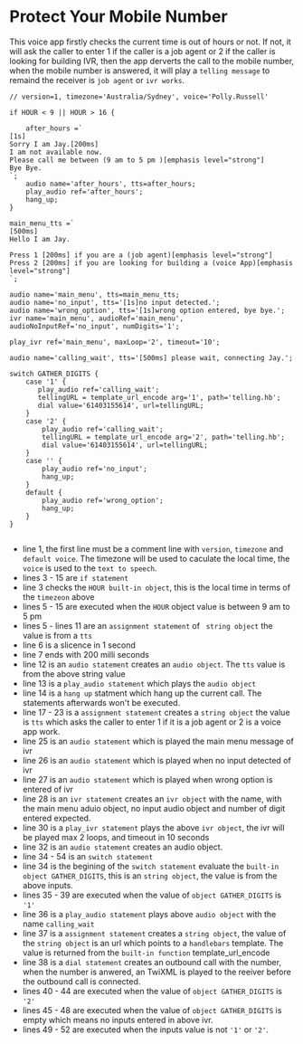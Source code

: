 
# Protect Your Mobile Number

This voice app firstly checks the current time is out of hours or not. If not, it will ask  the caller to enter 1 if the caller is a job agent or 2 if the caller is looking for building IVR, then the app derverts the call to the mobile number, when the mobile number is answered, it will play a `telling message` to remaind the receiver is `job agent` or  `ivr works`.

```bus
// version=1, timezone='Australia/Sydney', voice='Polly.Russell'

if HOUR < 9 || HOUR > 16 {

    after_hours =`
[1s]
Sorry I am Jay.[200ms]
I am not available now.
Please call me between (9 am to 5 pm )[emphasis level="strong"]
Bye Bye.
`;
    audio name='after_hours', tts=after_hours;
    play_audio ref='after_hours';
    hang_up;
}

main_menu_tts =`
[500ms]
Hello I am Jay.

Press 1 [200ms] if you are a (job agent)[emphasis level="strong"]
Press 2 [200ms] if you are looking for building a (voice App)[emphasis level="strong"]
`;

audio name='main_menu', tts=main_menu_tts;
audio name='no_input', tts='[1s]no input detected.';
audio name='wrong_option', tts='[1s]wrong option entered, bye bye.';
ivr name='main_menu', audioRef='main_menu', audioNoInputRef='no_input', numDigits='1';

play_ivr ref='main_menu', maxLoop='2', timeout='10';

audio name='calling_wait', tts='[500ms] please wait, connecting Jay.';

switch GATHER_DIGITS {
    case '1' {
       play_audio ref='calling_wait';
       tellingURL = template_url_encode arg='1', path='telling.hb';
       dial value='61403155614', url=tellingURL;
    }
    case '2' {
        play_audio ref='calling_wait';
        tellingURL = template_url_encode arg='2', path='telling.hb';
        dial value='61403155614', url=tellingURL;
    }
    case '' {
        play_audio ref='no_input';
        hang_up;
    }
    default {
        play_audio ref='wrong_option';
        hang_up;
    }
}


```

- line 1, the first line must be a comment line with `version`, `timezone` and `default voice`. The timezone will be used to caculate the local time, the `voice` is used to the `text to speech`.
- lines  3 - 15 are `if statement`
- line 3 checks the `HOUR built-in object`, this is the local time in terms of the `timezeon` above
- lines 5 - 15 are executed when the `HOUR` object value is between 9 am to 5 pm
- lines 5  - lines 11 are an `assignment statement` of ` string object` the value is from a `tts`
- line 6 is a slicence in 1 second
- line 7 ends with 200 milli seconds
- line 12 is an `audio statement` creates an `audio object`. The `tts` value is from the above string value
- line 13 is a `play_audio statement` which plays the `audio object`
- line 14 is a `hang up` statment which hang up the current call. The statements afterwards won't be executed.
- line 17 - 23 is a `assignment statement` creates a `string object` the value is `tts` which asks the caller to enter 1 if it is a job agent or 2 is a voice app work.
- line 25 is an `audio statement` which is played the main menu message of ivr
- line 26 is an `audio statement` which is played when no input detected of ivr
- line 27 is an `audio statement` which is played when wrong option is entered of ivr
- line 28 is an `ivr statement` creates an `ivr object` with the name, with the main menu aduio object, no input audio object and number of digit entered expected.
- line 30 is a `play_ivr statement` plays the above `ivr object`, the ivr will be played max 2 loops, and timeout in 10 seconds
- line 32 is an `audio statement` creates an audio object.
- line 34 - 54 is an `switch statement`
- line 34 is the begining of the `switch statement` evaluate the `built-in object GATHER_DIGITS`, this is an `string object`, the value is from the above inputs.
- lines 35 - 39 are executed when the value of `object GATHER_DIGITS` is `'1'`
- line 36 is a `play_audio statement` plays above `audio object` with the name `calling_wait`
- line 37 is a `assignment statement` creates a `string object`, the value of the `string object` is an url which points to a `handlebars` template. The value is returned from the `built-in function` template_url_encode
- line 38 is a `dial statement` creates an outbound call with the number, when the number is anwered, an TwiXML is played to the reeiver before the outbound call is connected.
- lines 40 - 44 are executed when the value of `object GATHER_DIGITS` is `'2'`
- lines 45 - 48 are executed when the value of `object GATHER_DIGITS` is empty which means no inputs entered in above ivr.
- lines 49 - 52 are executed when the inputs value is not `'1'` or `'2'`.
